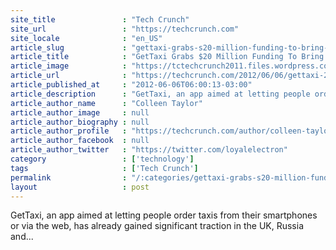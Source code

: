 ```yaml
---
site_title               : "Tech Crunch"
site_url                 : "https://techcrunch.com"
site_locale              : "en_US"
article_slug             : "gettaxi-grabs-s20-million-funding-to-bring-nycs-taxis-into-the-digital-age"
article_title            : "GetTaxi Grabs $20 Million Funding To Bring NYC’s Taxis Into The Digital Age"
article_image            : "https://tctechcrunch2011.files.wordpress.com/2012/06/screen-shot-2012-06-06-at-1-10-01-am.png?w=116&h=77&crop=1"
article_url              : "https://techcrunch.com/2012/06/06/gettaxi-20-million-funding-new-york-city-us-expansion/"
article_published_at     : "2012-06-06T06:00:13-03:00"
article_description      : "GetTaxi, an app aimed at letting people order taxis from their smartphones or via the web, has already gained significant traction in the UK, Russia and..."
article_author_name      : "Colleen Taylor"
article_author_image     : null
article_author_biography : null
article_author_profile   : "https://techcrunch.com/author/colleen-taylor/"
article_author_facebook  : null
article_author_twitter   : "https://twitter.com/loyalelectron"
category                 : ['technology']
tags                     : ['Tech Crunch']
permalink                : "/:categories/gettaxi-grabs-s20-million-funding-to-bring-nycs-taxis-into-the-digital-age/"
layout                   : post
---
```


GetTaxi, an app aimed at letting people order taxis from their smartphones or via the web, has already gained significant traction in the UK, Russia and...
